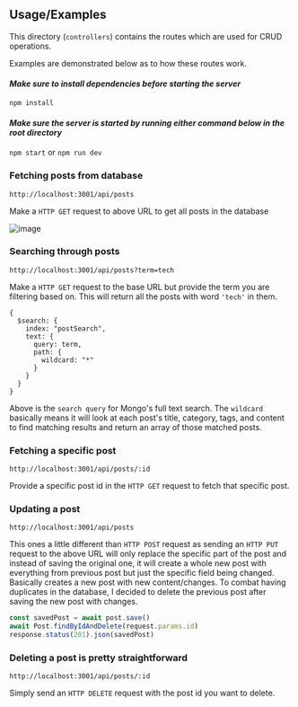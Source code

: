 
## Usage/Examples

This directory (```controllers```) contains the routes which are used for CRUD operations.

Examples are demonstrated below as to how these routes work.

#### ***Make sure to install dependencies before starting the server***
```npm install```

#### ***Make sure the server is started by running either command below in the root directory***
```npm start``` or ```npm run dev```

### Fetching posts from database
```
http://localhost:3001/api/posts
```
Make a ```HTTP GET``` request to above URL to get all posts in the database 

![image](https://github.com/user-attachments/assets/69bc34f7-874e-4032-9660-7829b8dc4a23)

###  Searching through posts
```
http://localhost:3001/api/posts?term=tech
```
Make a ```HTTP GET``` request to the base URL but provide the term you are filtering based on. This will return all the posts with word ```'tech'``` in them.
```javadcript
{
  $search: {
    index: "postSearch",
    text: {
      query: term,
      path: {
        wildcard: "*"
      }
    }
  }
}
```
Above is the ```search query``` for Mongo's full text search. The ```wildcard``` basically means it will look at each post's title, category, tags, and content to find matching results and return an array of those matched posts.

### Fetching a specific post
```
http://localhost:3001/api/posts/:id
```
Provide a specific post id in the ```HTTP GET``` request to fetch that specific post.

### Updating a post
```
http://localhost:3001/api/posts
```

This ones a little different than ```HTTP POST``` request as sending an ```HTTP PUT``` request to the above URL will only replace the specific part of the post and instead of saving the original one, it will create a whole new post with everything from previous post but just the specific field being changed. Basically creates a new post with new content/changes.
To combat having duplicates in the database, I decided to delete the previous post after saving the new post with changes.
```javascript
const savedPost = await post.save()
await Post.findByIdAndDelete(request.params.id)
response.status(201).json(savedPost)
```

### Deleting a post is pretty straightforward
```
http://localhost:3001/api/posts/:id
```
Simply send an ```HTTP DELETE``` request with the post id you want to delete.
